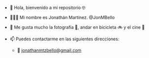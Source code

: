 - 👋 Hola, bienvenido a mi repositorio 🤓
- 🧑🏽‍💻 Mi nombre es Jonathán Martínez. @JonMBello 
- 👀 Me gusta mucho la fotografía 📸, andar en bicicleta 🚲 y el cine 🍿

- 📫 Puedes contactarme en las siguientes direcciones:
  - 📩 jonathanmtzbello@gmail.com

<!---
JonMBello/JonMBello is a ✨ special ✨ repository because its `README.md` (this file) appears on your GitHub profile.
You can click the Preview link to take a look at your changes.
--->
